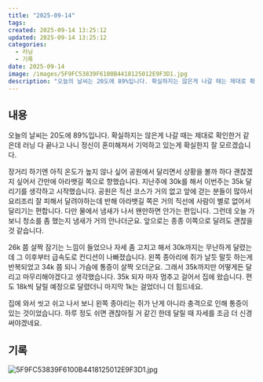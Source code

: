 ```yaml
---
title: "2025-09-14"
tags:
created: 2025-09-14 13:25:12
updated: 2025-09-14 13:25:12
categories:
  - 러닝
  - 기록
date: 2025-09-14
image: /images/5F9FC53839F6100B4418125012E9F3D1.jpg
description: "오늘의 날씨는 20도에 89%입니다. 확실하지는 않은게 나갈 때는 제대로 확인한거 같은데 러닝 다 끝나고 나니 정신이 혼미해져서 기억하고 있는게 확실한지 잘 모르겠습니다. 장거리 하기엔 아직 온도가 높지 않나 싶어 공원에서 달리면서 상황을 볼까 하다 괜찮겠지 싶어서 간만에 아라뱃길 쪽으"
---
```


## 내용

오늘의 날씨는 20도에 89%입니다. 확실하지는 않은게 나갈 때는 제대로 확인한거 같은데 러닝 다 끝나고 나니 정신이 혼미해져서 기억하고 있는게 확실한지 잘 모르겠습니다.

장거리 하기엔 아직 온도가 높지 않나 싶어 공원에서 달리면서 상황을 볼까 하다 괜찮겠지 싶어서 간만에 아라뱃길 쪽으로 향했습니다. 지난주에 30k를 해서 이번주는 35k 달리기를 생각하고 시작했습니다. 공원은 직선 코스가 거의 없고 앞에 걷는 분들이 많아서 요리조리 잘 피해서 달려야하는데 반해 아라뱃길 쪽은 거의 직선에 사람이 별로 없어서 달리기는 편합니다. 다만 물에서 냄새가 나서 왠만하면 안가는 편입니다. 그런데 오늘 가보니 청소를 좀 했는지 냄새가 거의 안나더군요. 앞으로는 종종 이쪽으로 달려도 괜찮을 것 같습니다.

26k 쯤 살짝 잠기는 느낌이 들었으나 자세 좀 고치고 해서 30k까지는 무난하게 달렸는데 그 이후부터 급속도로 컨디션이 나빠졌습니다. 왼쪽 종아리에 쥐가 날듯 말듯 하는게 반복되었고 34k 쯤 되니 가슴에 통증이 살짝 오더군요. 그래서 35k까지만 어떻게든 달리고 마무리해야겠다고 생각했습니다. 35k 되자 마자 멈추고 걸어서 집에 왔습니다. 편도 18k씩 달릴 예정으로 달렸더니 마지막 1k는 걸었더니 더 힘드네요.

집에 와서 씻고 쉬고 나서 보니 왼쪽 종아리는 쥐가 난게 아니라 충격으로 인해 통증이 있는 것이었습니다. 하루 정도 쉬면 괜찮아질 거 같긴 한데 달릴 때 자세를 조금 더 신경써야겠네요.

## 기록

 
 ![5F9FC53839F6100B4418125012E9F3D1.jpg](/images/5F9FC53839F6100B4418125012E9F3D1.jpg)
